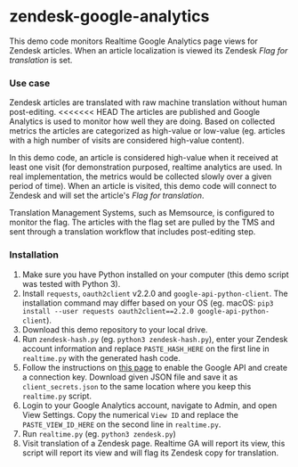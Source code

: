 zendesk-google-analytics
========

This demo code monitors Realtime Google Analytics page views for Zendesk articles. When an article localization is viewed its Zendesk _Flag for translation_ is set.


### Use case ###

Zendesk articles are translated with raw machine translation without human post-editing.
<<<<<<< HEAD
The articles are published and Google Analytics is used to monitor how well they are doing.
 Based on collected metrics the articles are categorized as high-value or low-value (eg. articles with a high number of visits are considered high-value content).

In this demo code, an article is considered high-value when it received at least one visit
(for demonstration purposed, realtime analytics are used. In real implementation, the metrics 
would be collected slowly over a given period of time).
When an article is visited, this demo code will connect to Zendesk and will set the article's
_Flag for translation_.

Translation Management Systems, such as Memsource, is configured to monitor the flag. The articles
with the flag set are pulled by the TMS and sent through a translation workflow that includes post-editing step.


### Installation ###

1. Make sure you have Python installed on your computer (this demo script was tested with Python 3).
1. Install `requests`, `oauth2client` v2.2.0 and `google-api-python-client`. The installation command may differ based on your OS (eg. macOS: `pip3 install --user requests oauth2client==2.2.0 google-api-python-client`).
1. Download this demo repository to your local drive.
1. Run `zendesk-hash.py` (eg. `python3 zendesk-hash.py`), enter your Zendesk account information and replace `PASTE_HASH_HERE` on the first line in `realtime.py` with the generated hash code.
1. Follow the instructions on [this page](https://developers.google.com/analytics/devguides/reporting/core/v4/quickstart/service-py#pip) to enable the Google API and create a connection key. Download given JSON file and save it as `client_secrets.json` to the same location where you keep this `realtime.py` script.
1. Login to your Google Analytics account, navigate to Admin, and open View Settings. Copy the numerical `View ID` and replace the `PASTE_VIEW_ID_HERE` on the second line in `realtime.py`.
1. Run `realtime.py` (eg. `python3 zendesk.py`)
1. Visit translation of a Zendesk page. Realtime GA will report its view, this script will report its view and will flag its Zendesk copy for translation.
